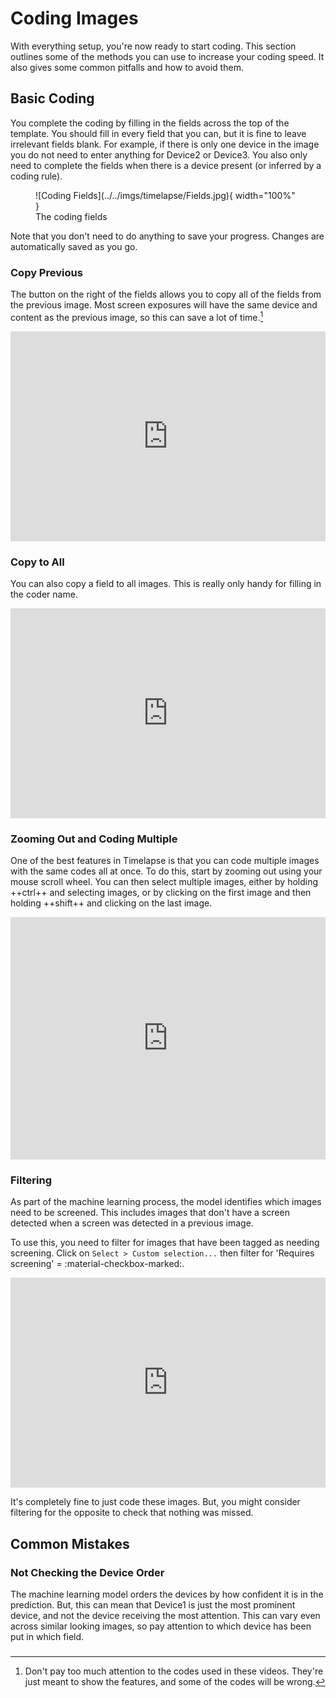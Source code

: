 # Coding Images

With everything setup, you're now ready to start coding.
This section outlines some of the methods you can use to increase your coding speed.
It also gives some common pitfalls and how to avoid them.

## Basic Coding

You complete the coding by filling in the fields across the top of the template.
You should fill in every field that you can, but it is fine to leave irrelevant fields blank.
For example, if there is only one device in the image you do not need to enter anything for Device2 or Device3.
You also only need to complete the fields when there is a device present (or inferred by a coding rule).

<figure markdown>
  ![Coding Fields](../../imgs/timelapse/Fields.jpg){ width="100%" }
  <figcaption markdown>The coding fields</figcaption>
</figure>

Note that you don't need to do anything to save your progress.
Changes are automatically saved as you go.

### Copy Previous

The button on the right of the fields allows you to copy all of the fields from the previous image.
Most screen exposures will have the same device and content as the previous image, so this can save a lot of time.[^1]

[^1]:
    Don't pay too much attention to the codes used in these videos.
    They're just meant to show the features, and some of the codes will be wrong.

<div style="position: relative; padding-bottom: 66.66666666666666%; height: 0;"><iframe src="https://www.loom.com/embed/dbc8a2f8786947b8a7b60fa5dfb935fa?sid=b161fe25-eb3b-4544-a197-08df68b4d148" frameborder="0" webkitallowfullscreen mozallowfullscreen allowfullscreen style="position: absolute; top: 0; left: 0; width: 100%; height: 100%;"></iframe></div>

### Copy to All

You can also copy a field to all images.
This is really only handy for filling in the coder name.

<div style="position: relative; padding-bottom: 66.66666666666666%; height: 0;"><iframe src="https://www.loom.com/embed/3023bc902bbe4fbc96c3637a06331084?sid=be904eba-a4fb-4419-b061-11cee5a4b666" frameborder="0" webkitallowfullscreen mozallowfullscreen allowfullscreen style="position: absolute; top: 0; left: 0; width: 100%; height: 100%;"></iframe></div>

### Zooming Out and Coding Multiple

One of the best features in Timelapse is that you can code multiple images with the same codes all at once.
To do this, start by zooming out using your mouse scroll wheel.
You can then select multiple images, either by holding ++ctrl++ and selecting images, or by clicking on the first image and then holding ++shift++ and clicking on the last image.

<div style="position: relative; padding-bottom: 76.92307692307692%; height: 0;"><iframe src="https://www.loom.com/embed/ad7ba7d134374c15a28634c2fdef10b0?sid=fd9aaaad-cacf-427d-8c8c-78f1af24b772" frameborder="0" webkitallowfullscreen mozallowfullscreen allowfullscreen style="position: absolute; top: 0; left: 0; width: 100%; height: 100%;"></iframe></div>

### Filtering

As part of the machine learning process, the model identifies which images need to be screened.
This includes images that don't have a screen detected when a screen was detected in a previous image.

To use this, you need to filter for images that have been tagged as needing screening.
Click on `Select > Custom selection...` then filter for 'Requires screening' = :material-checkbox-marked:.

<div style="position: relative; padding-bottom: 66.66666666666666%; height: 0;"><iframe src="https://www.loom.com/embed/514b6654eddf465bb8ecece4c1e4c66d?sid=0aaae525-efce-45ea-a754-f3c7771b4521" frameborder="0" webkitallowfullscreen mozallowfullscreen allowfullscreen style="position: absolute; top: 0; left: 0; width: 100%; height: 100%;"></iframe></div>

It's completely fine to just code these images.
But, you might consider filtering for the opposite to check that nothing was missed.

## Common Mistakes

### Not Checking the Device Order

The machine learning model orders the devices by how confident it is in the prediction.
But, this can mean that Device1 is just the most prominent device, and not the device receiving the most attention.
This can vary even across similar looking images, so pay attention to which device has been put in which field.

###
